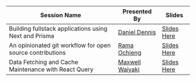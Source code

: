 |  Session Name  | Presented By | Slides |
| --- | --- | --- |
| Building fullstack applications using Next and Prisma | [Daniel Dennis](https://twitter.com/WarriorRapid) | [Slides Here](https://www.canva.com/design/DAEA5jenT0o/qlr4Jf7N6-Oyao784K1lfA/view) |
| An opinionated git workflow for open source contributions | [Rama Ochieng](https://twitter.com/ramaspeaksdev) | [Slides Here](https://drive.google.com/file/d/1-rYZcVpovoDNti4hvtRF6N-o4aA32XzZ/view?usp=sharing) |
| Data Fetching and Cache Maintenance with React Query | [Maxwell Waiyaki](https://twitter.com/maxwaiyaki) | [Slides Here](https://pitch.com/public/51f3a299-94be-4036-9a8a-470ae28a13ac) |
